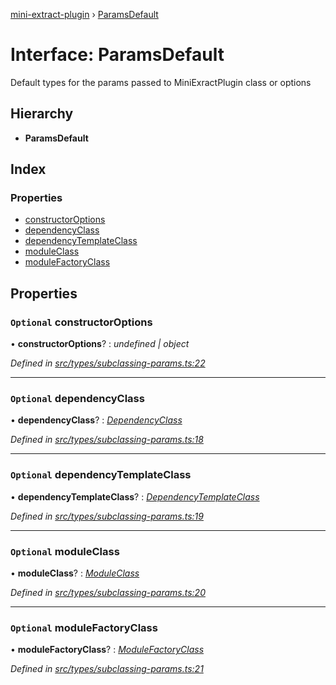 [mini-extract-plugin](../README.md) › [ParamsDefault](paramsdefault.md)

# Interface: ParamsDefault

Default types for the params passed to MiniExractPlugin class or options

## Hierarchy

* **ParamsDefault**

## Index

### Properties

* [constructorOptions](paramsdefault.md#optional-constructoroptions)
* [dependencyClass](paramsdefault.md#optional-dependencyclass)
* [dependencyTemplateClass](paramsdefault.md#optional-dependencytemplateclass)
* [moduleClass](paramsdefault.md#optional-moduleclass)
* [moduleFactoryClass](paramsdefault.md#optional-modulefactoryclass)

## Properties

### `Optional` constructorOptions

• **constructorOptions**? : *undefined | object*

*Defined in [src/types/subclassing-params.ts:22](https://github.com/JuroOravec/mini-extract-plugin/blob/a152a2a/src/types/subclassing-params.ts#L22)*

___

### `Optional` dependencyClass

• **dependencyClass**? : *[DependencyClass](../README.md#dependencyclass)*

*Defined in [src/types/subclassing-params.ts:18](https://github.com/JuroOravec/mini-extract-plugin/blob/a152a2a/src/types/subclassing-params.ts#L18)*

___

### `Optional` dependencyTemplateClass

• **dependencyTemplateClass**? : *[DependencyTemplateClass](../README.md#dependencytemplateclass)*

*Defined in [src/types/subclassing-params.ts:19](https://github.com/JuroOravec/mini-extract-plugin/blob/a152a2a/src/types/subclassing-params.ts#L19)*

___

### `Optional` moduleClass

• **moduleClass**? : *[ModuleClass](../README.md#moduleclass)*

*Defined in [src/types/subclassing-params.ts:20](https://github.com/JuroOravec/mini-extract-plugin/blob/a152a2a/src/types/subclassing-params.ts#L20)*

___

### `Optional` moduleFactoryClass

• **moduleFactoryClass**? : *[ModuleFactoryClass](../README.md#modulefactoryclass)*

*Defined in [src/types/subclassing-params.ts:21](https://github.com/JuroOravec/mini-extract-plugin/blob/a152a2a/src/types/subclassing-params.ts#L21)*
